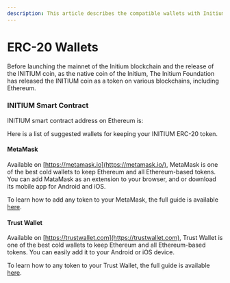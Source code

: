 ```yaml
---
description: This article describes the compatible wallets with Initium ERC-20 version.
---
```


# ERC-20 Wallets

Before launching the mainnet of the Initium blockchain and the release of the INITIUM coin, as the native coin of the Initium, The Initium Foundation has released the INITIUM coin as a token on various blockchains, including Ethereum.&#x20;

### INITIUM Smart Contract&#x20;

INITIUM smart contract address on Ethereum is:&#x20;

Here is a list of suggested wallets for keeping your INITIUM ERC-20 token.

#### MetaMask&#x20;

Available on [https://metamask.io](https://metamask.io/), MetaMask is one of the best cold wallets to keep Ethereum and all Ethereum-based tokens. You can add MataMask as an extension to your browser, and or download its mobile app for Android and iOS.&#x20;

To learn how to add any token to your MetaMask, the full guide is available [here](https://metamask.zendesk.com/hc/en-us/articles/360015489031-How-to-add-unlisted-tokens-custom-tokens-in-MetaMask).&#x20;

#### Trust Wallet&#x20;

Available on [https://trustwallet.com](https://trustwallet.com), Trust Wallet is one of the best cold wallets to keep Ethereum and all Ethereum-based tokens. You can easily add it to your Android or iOS device.&#x20;

To learn how to any token to your Trust Wallet, the full guide is available [here](https://community.trustwallet.com/t/how-to-add-a-custom-token/213).&#x20;
